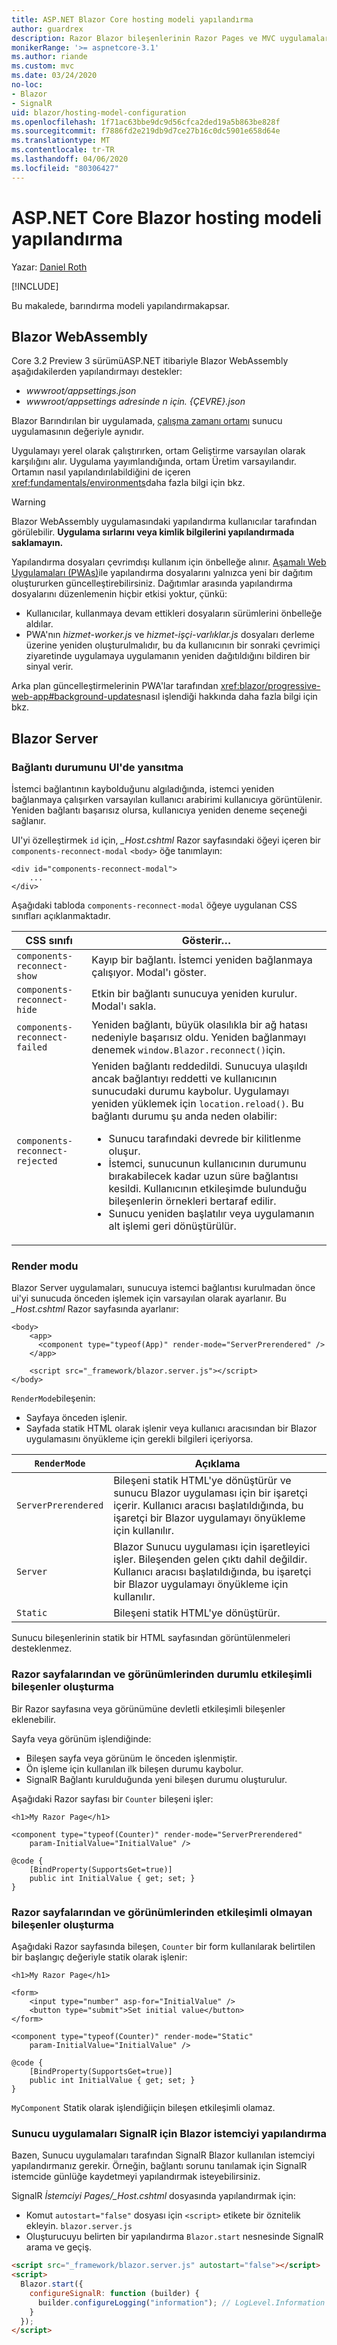 ```yaml
---
title: ASP.NET Blazor Core hosting modeli yapılandırma
author: guardrex
description: Razor Blazor bileşenlerinin Razor Pages ve MVC uygulamalarına nasıl entegre edilebildiğini de içeren model yapılandırmasını barındırma hakkında bilgi edinin.
monikerRange: '>= aspnetcore-3.1'
ms.author: riande
ms.custom: mvc
ms.date: 03/24/2020
no-loc:
- Blazor
- SignalR
uid: blazor/hosting-model-configuration
ms.openlocfilehash: 1f71ac63bbe9dc9d56cfca2ded19a5b863be828f
ms.sourcegitcommit: f7886fd2e219db9d7ce27b16c0dc5901e658d64e
ms.translationtype: MT
ms.contentlocale: tr-TR
ms.lasthandoff: 04/06/2020
ms.locfileid: "80306427"
---
```

# <a name="aspnet-core-blazor-hosting-model-configuration"></a>ASP.NET Core Blazor hosting modeli yapılandırma

Yazar: [Daniel Roth](https://github.com/danroth27)

[!INCLUDE[](~/includes/blazorwasm-preview-notice.md)]

Bu makalede, barındırma modeli yapılandırmakapsar.

## <a name="blazor-webassembly"></a>Blazor WebAssembly

Core 3.2 Preview 3 sürümüASP.NET itibariyle Blazor WebAssembly aşağıdakilerden yapılandırmayı destekler:

* *wwwroot/appsettings.json*
* *wwwroot/appsettings adresinde n için. {ÇEVRE}.json*

Blazor Barındırılan bir uygulamada, [çalışma zamanı ortamı](xref:fundamentals/environments) sunucu uygulamasının değeriyle aynıdır.

Uygulamayı yerel olarak çalıştırırken, ortam Geliştirme varsayılan olarak karşılığını alır. Uygulama yayımlandığında, ortam Üretim varsayılandır. Ortamın nasıl yapılandırılabildiğini de içeren <xref:fundamentals/environments>daha fazla bilgi için bkz.

> [!WARNING]
> Blazor WebAssembly uygulamasındaki yapılandırma kullanıcılar tarafından görülebilir. **Uygulama sırlarını veya kimlik bilgilerini yapılandırmada saklamayın.**

Yapılandırma dosyaları çevrimdışı kullanım için önbelleğe alınır. [Aşamalı Web Uygulamaları (PWAs)](xref:blazor/progressive-web-app)ile yapılandırma dosyalarını yalnızca yeni bir dağıtım oluştururken güncelleştirebilirsiniz. Dağıtımlar arasında yapılandırma dosyalarını düzenlemenin hiçbir etkisi yoktur, çünkü:

* Kullanıcılar, kullanmaya devam ettikleri dosyaların sürümlerini önbelleğe aldılar.
* PWA'nın *hizmet-worker.js* ve *hizmet-işçi-varlıklar.js* dosyaları derleme üzerine yeniden oluşturulmalıdır, bu da kullanıcının bir sonraki çevrimiçi ziyaretinde uygulamaya uygulamanın yeniden dağıtıldığını bildiren bir sinyal verir.

Arka plan güncelleştirmelerinin PWA'lar tarafından <xref:blazor/progressive-web-app#background-updates>nasıl işlendiği hakkında daha fazla bilgi için bkz.

## <a name="blazor-server"></a>Blazor Server

### <a name="reflect-the-connection-state-in-the-ui"></a>Bağlantı durumunu UI'de yansıtma

İstemci bağlantının kaybolduğunu algıladığında, istemci yeniden bağlanmaya çalışırken varsayılan kullanıcı arabirimi kullanıcıya görüntülenir. Yeniden bağlantı başarısız olursa, kullanıcıya yeniden deneme seçeneği sağlanır.

UI'yi özelleştirmek `id` için, *_Host.cshtml* Razor sayfasındaki öğeyi içeren bir `components-reconnect-modal` `<body>` öğe tanımlayın:

```cshtml
<div id="components-reconnect-modal">
    ...
</div>
```

Aşağıdaki tabloda `components-reconnect-modal` öğeye uygulanan CSS sınıfları açıklanmaktadır.

| CSS sınıfı                       | Gösterir&hellip; |
| ------------------------------- | ----------------- |
| `components-reconnect-show`     | Kayıp bir bağlantı. İstemci yeniden bağlanmaya çalışıyor. Modal'ı göster. |
| `components-reconnect-hide`     | Etkin bir bağlantı sunucuya yeniden kurulur. Modal'ı sakla. |
| `components-reconnect-failed`   | Yeniden bağlantı, büyük olasılıkla bir ağ hatası nedeniyle başarısız oldu. Yeniden bağlanmayı denemek `window.Blazor.reconnect()`için. |
| `components-reconnect-rejected` | Yeniden bağlantı reddedildi. Sunucuya ulaşıldı ancak bağlantıyı reddetti ve kullanıcının sunucudaki durumu kaybolur. Uygulamayı yeniden yüklemek için `location.reload()`. Bu bağlantı durumu şu anda neden olabilir:<ul><li>Sunucu tarafındaki devrede bir kilitlenme oluşur.</li><li>İstemci, sunucunun kullanıcının durumunu bırakabilecek kadar uzun süre bağlantısı kesildi. Kullanıcının etkileşimde bulunduğu bileşenlerin örnekleri bertaraf edilir.</li><li>Sunucu yeniden başlatılır veya uygulamanın alt işlemi geri dönüştürülür.</li></ul> |

### <a name="render-mode"></a>Render modu

Blazor Server uygulamaları, sunucuya istemci bağlantısı kurulmadan önce ui'yi sunucuda önceden işlemek için varsayılan olarak ayarlanır. Bu *_Host.cshtml* Razor sayfasında ayarlanır:

```cshtml
<body>
    <app>
      <component type="typeof(App)" render-mode="ServerPrerendered" />
    </app>

    <script src="_framework/blazor.server.js"></script>
</body>
```

`RenderMode`bileşenin:

* Sayfaya önceden işlenir.
* Sayfada statik HTML olarak işlenir veya kullanıcı aracısından bir Blazor uygulamasını önyükleme için gerekli bilgileri içeriyorsa.

| `RenderMode`        | Açıklama |
| ------------------- | ----------- |
| `ServerPrerendered` | Bileşeni statik HTML'ye dönüştürür ve sunucu Blazor uygulaması için bir işaretçi içerir. Kullanıcı aracısı başlatıldığında, bu işaretçi bir Blazor uygulamayı önyükleme için kullanılır. |
| `Server`            | Blazor Sunucu uygulaması için işaretleyici işler. Bileşenden gelen çıktı dahil değildir. Kullanıcı aracısı başlatıldığında, bu işaretçi bir Blazor uygulamayı önyükleme için kullanılır. |
| `Static`            | Bileşeni statik HTML'ye dönüştürür. |

Sunucu bileşenlerinin statik bir HTML sayfasından görüntülenmeleri desteklenmez.

### <a name="render-stateful-interactive-components-from-razor-pages-and-views"></a>Razor sayfalarından ve görünümlerinden durumlu etkileşimli bileşenler oluşturma

Bir Razor sayfasına veya görünümüne devletli etkileşimli bileşenler eklenebilir.

Sayfa veya görünüm işlendiğinde:

* Bileşen sayfa veya görünüm le önceden işlenmiştir.
* Ön işleme için kullanılan ilk bileşen durumu kaybolur.
* SignalR Bağlantı kurulduğunda yeni bileşen durumu oluşturulur.

Aşağıdaki Razor sayfası bir `Counter` bileşeni işler:

```cshtml
<h1>My Razor Page</h1>

<component type="typeof(Counter)" render-mode="ServerPrerendered" 
    param-InitialValue="InitialValue" />

@code {
    [BindProperty(SupportsGet=true)]
    public int InitialValue { get; set; }
}
```

### <a name="render-noninteractive-components-from-razor-pages-and-views"></a>Razor sayfalarından ve görünümlerinden etkileşimli olmayan bileşenler oluşturma

Aşağıdaki Razor sayfasında bileşen, `Counter` bir form kullanılarak belirtilen bir başlangıç değeriyle statik olarak işlenir:

```cshtml
<h1>My Razor Page</h1>

<form>
    <input type="number" asp-for="InitialValue" />
    <button type="submit">Set initial value</button>
</form>

<component type="typeof(Counter)" render-mode="Static" 
    param-InitialValue="InitialValue" />

@code {
    [BindProperty(SupportsGet=true)]
    public int InitialValue { get; set; }
}
```

`MyComponent` Statik olarak işlendiğiiçin bileşen etkileşimli olamaz.

### <a name="configure-the-opno-locsignalr-client-for-opno-locblazor-server-apps"></a>Sunucu uygulamaları SignalR için Blazor istemciyi yapılandırma

Bazen, Sunucu uygulamaları tarafından SignalR Blazor kullanılan istemciyi yapılandırmanız gerekir. Örneğin, bağlantı sorunu tanılamak için SignalR istemcide günlüğe kaydetmeyi yapılandırmak isteyebilirsiniz.

SignalR *İstemciyi Pages/_Host.cshtml* dosyasında yapılandırmak için:

* Komut `autostart="false"` dosyası için `<script>` etikete bir öznitelik ekleyin. `blazor.server.js`
* Oluşturucuyu belirten bir yapılandırma `Blazor.start` nesnesinde SignalR arama ve geçiş.

```html
<script src="_framework/blazor.server.js" autostart="false"></script>
<script>
  Blazor.start({
    configureSignalR: function (builder) {
      builder.configureLogging("information"); // LogLevel.Information
    }
  });
</script>
```
